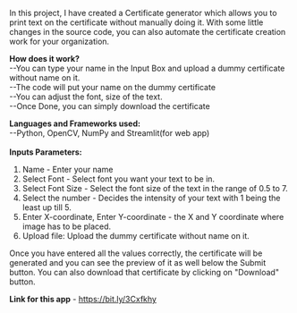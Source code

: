 In this project, I have created a Certificate generator which allows you to print text on the certificate without manually doing it. With some little changes in the source code, you can also automate the certificate creation work for your organization.

<b>How does it work?</b></br>
--You can type your name in the Input Box and upload a dummy certificate without name on it.</br>
--The code will put your name on the dummy certificate</br>
--You can adjust the font, size of the text.</br>
--Once Done, you can simply download the certificate</br>

<b>Languages and Frameworks used:</b></br>
--Python, OpenCV, NumPy and Streamlit(for web app)
<br><br>
<b>Inputs Parameters:</b>
1. Name - Enter your name
2. Select Font - Select font you want your text to be in.
3. Select Font Size - Select the font size of the text in the range of 0.5 to 7.
4. Select the number - Decides the intensity of your text with 1 being the least up till 5.
5. Enter X-coordinate, Enter Y-coordinate - the X and Y coordinate where image has to be placed.
6. Upload file: Upload the dummy certificate without name on it.

Once you have entered all the values correctly, the certificate will be generated and you can see the preview of it as well below the Submit button. You can also download that certificate by clicking on "Download" button.


<b>Link for this app</b> - https://bit.ly/3Cxfkhy
